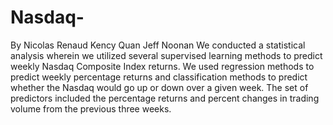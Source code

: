 # Nasdaq-
By Nicolas Renaud Kency Quan Jeff Noonan
We conducted a statistical analysis wherein we utilized several supervised learning methods to predict weekly Nasdaq Composite Index returns. We used regression methods to predict weekly percentage returns and classification methods to predict whether the Nasdaq would go up or down over a given week. The set of predictors included the percentage returns and percent changes in trading volume from the previous three weeks.
